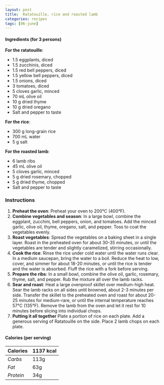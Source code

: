 ```yaml
---
layout: post
title:  Ratatouille, rice and roasted lamb
categories: recipes
tags: [06-june]
---
```


#### Ingredients (for 3 persons)

**For the ratatouille**:
- 1.5 eggplants, diced
- 1.5 zucchinis, diced
- 1.5 red bell peppers, diced
- 1.5 yellow bell peppers, diced
- 1.5 onions, diced
- 3 tomatoes, diced
- 5 cloves garlic, minced
- 70 mL olive oil
- 10 g dried thyme
- 10 g dried oregano
- Salt and pepper to taste

**For the rice**:
- 300 g long-grain rice
- 700 mL water
- 5 g salt

**For the roasted lamb**:
- 6 lamb ribs  
- 45 mL olive oil
- 5 cloves garlic, minced
- 5 g dried rosemary, chopped
- 5 g dried thyme, chopped
- Salt and pepper to taste

### Instructions

1. **Preheat the oven**:
Preheat your oven to 200°C (400°F).
2. **Combine vegetables and season**:
In a large bowl, combine the eggplant, zucchini, bell peppers, onion, and tomatoes. Add the minced garlic, olive oil, thyme, oregano, salt, and pepper. Toss to coat the vegetables evenly.
3. **Roast vegetables**:
Spread the vegetables on a baking sheet in a single layer. Roast in the preheated oven for about 30-35 minutes, or until the vegetables are tender and slightly caramelized, stirring occasionally.
4. **Cook the rice**:
Rinse the rice under cold water until the water runs clear. In a medium saucepan, bring the water to a boil. Reduce the heat to low, cover, and simmer for about 18-20 minutes, or until the rice is tender and the water is absorbed. Fluff the rice with a fork before serving.
5. **Prepare the ribs**:
In a small bowl, combine the olive oil, garlic, rosemary, thyme, salt, and pepper. Rub the mixture all over the lamb racks.
6. **Sear and roast**:
Heat a large ovenproof skillet over medium-high heat. Sear the lamb racks on all sides until browned, about 2-3 minutes per side. Transfer the skillet to the preheated oven and roast for about 20-25 minutes for medium-rare, or until the internal temperature reaches 57°C (135°F).
Remove the lamb from the oven and let it rest for 10 minutes before slicing into individual chops.
7. **Putting it all together**
Plate a portion of rice on each plate. Add a generous serving of Ratatouille on the side. Place 2 lamb chops on each plate.

#### Calories (per serving)

| **Calories** | 1137 kcal |
| ----------- | ----------- |
| *Carbs* | 113g |
| *Fat* | 63g |
| *Protein* | 34g |
